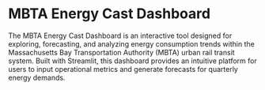 # MBTA Energy Cast Dashboard
The MBTA Energy Cast Dashboard is an interactive tool designed for exploring, forecasting, and analyzing energy consumption trends within the Massachusetts Bay Transportation Authority (MBTA) urban rail transit system. Built with Streamlit, this dashboard provides an intuitive platform for users to input operational metrics and generate forecasts for quarterly energy demands.
